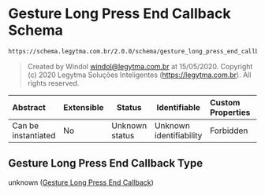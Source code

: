 # Gesture Long Press End Callback Schema

```txt
https://schema.legytma.com.br/2.0.0/schema/gesture_long_press_end_callback.schema.json
```




> Created by Windol [windol@legytma.com.br](mailto:windol@legytma.com.br) at 15/05/2020.
> Copyright (c) 2020 Legytma Soluções Inteligentes (<https://legytma.com.br>). All rights reserved.
>

| Abstract            | Extensible | Status         | Identifiable            | Custom Properties | Additional Properties | Access Restrictions | Defined In                                                                                                                  |
| :------------------ | ---------- | -------------- | ----------------------- | :---------------- | --------------------- | ------------------- | --------------------------------------------------------------------------------------------------------------------------- |
| Can be instantiated | No         | Unknown status | Unknown identifiability | Forbidden         | Allowed               | none                | [gesture_long_press_end_callback.schema.json](../schema/gesture_long_press_end_callback.schema.json) |

## Gesture Long Press End Callback Type

unknown ([Gesture Long Press End Callback](gesture_long_press_end_callback.md))
